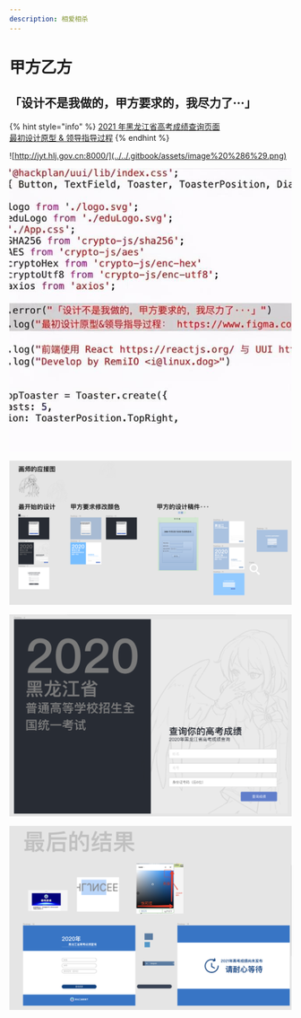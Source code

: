 ```yaml
---
description: 相爱相杀
---
```


# 甲方乙方

## 「设计不是我做的，甲方要求的，我尽力了···」

{% hint style="info" %}
[2021 年黑龙江省高考成绩查询页面](http://jyt.hlj.gov.cn:8000/)  
[最初设计原型 & 领导指导过程](https://www.figma.com/file/34NkadbUEfoE4sMDF8pnSu/%E9%AB%98%E8%80%83%E6%9F%A5%E8%A9%A2?node-id=0%3A1)
{% endhint %}



![http://jyt.hlj.gov.cn:8000/](../../.gitbook/assets/image%20%286%29.png)

![&#x6E90;&#x7801;&#x622A;&#x56FE;](../../.gitbook/assets/image%20%289%29.png)

![](../../.gitbook/assets/image%20%288%29.png)

![](../../.gitbook/assets/image%20%285%29.png)

![](../../.gitbook/assets/image%20%287%29.png)

